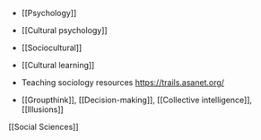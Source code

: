   - [[Psychology]]
  - [[Cultural psychology]]
  - [[Sociocultural]]
  - [[Cultural learning]]

  - Teaching sociology resources https://trails.asanet.org/

  - [[Groupthink]],
    [[Decision-making]],  [[Collective intelligence]],
    [[Illusions]]

[[Social Sciences]]